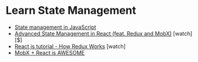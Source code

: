 # Learn State Management

* [State management in JavaScript](https://codeburst.io/state-management-in-javascript-15d0d98837e1)
* [Advanced State Management in React (feat. Redux and MobX)](https://frontendmasters.com/courses/react-state/) [watch][$]
* [React js tutorial - How Redux Works](https://www.youtube.com/watch?v=1w-oQ-i1XB8&list=PLoYCgNOIyGADILc3iUJzygCqC8Tt3bRXt) [watch]
* [MobX + React is AWESOME](https://www.youtube.com/watch?v=_q50BXqkAfI&t=10s)






























